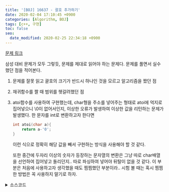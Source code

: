 ```yaml
---
title: '[BOJ] 16637 - 괄호 추가하기'
date: 2020-02-04 17:10:45 +0900
categories: [Algorithm, BOJ]
tags: [c++, 구현]
toc: false
seo:
  date_modified: 2020-02-25 22:34:18 +0900
---
```


[문제 링크](https://www.acmicpc.net/problem/16637)

삼성 대비 문제가 모두 그렇듯, 문제를 제대로 읽어야 하는 문제다. 문제를 풀면서 실수했던 점을 적어본다.

1. 문제를 잘못 읽고 괄호의 크기가 반드시 하나인 것을 모르고 알고리즘을 짰던 점
2. 재귀함수를 짤 때 범위를 헷갈려했던 점
3. atoi함수를 사용하여 구현했는데, char형을 주소를 넣어주는 형태로 atoi에 억지로 집어넣으니 \0이 없어서인지, 이상한 오류가 발생하여 이상한 값을 리턴하는 문제가 발생했다. 한 문자를 int로 변환하고자 한다면
    ```c++
    int atoi(char a){
        return a-'0';
    }
    ```
    이런 식으로 정확히 해당 값을 빼서 구현하는 방식을 사용해야 할 것 같다.
    
    또한 중간에 두자리 이상의 숫자가 등장하는 문자열의 변환은 그냥 따로 char배열을 선언하여 집어넣고 돌리던지.. 따로 파싱하여 넣어야 뒤탈이 없을 것 같다. 이 부분은 처음에 사용하고자 생각했을 때도 찜찜했던 부분이라.. 시험 볼 때는 혹시 찜찜한 방법은 꼭 사용하지 말기로 하자.


<details>
  <summary> 소스코드 </summary>
    <div markdown="1">

```c++
#include <iostream>
#include <algorithm>
#include <string.h>
#include <limits>
#define NEG_INF -(1<<31)
using namespace std;

int n;
char str[25];

int _cal(int a, char op, int b) {
    switch (op) {
    case '*':
        return a * b;
    case '+':
        return a + b;
    case '-':
        return a - b;
    }
    return 0;
}

int cal(int a, char op, char b) {
    return _cal(a, op, b - '0');
}

int cal(int a, char op, int b) {
    return _cal(a, op, b);
}

int cal(char a, char op, char b) {
    return _cal(a - '0', op, b - '0');
}

int go(int now, int sum) {
    char op = str[now + 1];
    int rtn = NEG_INF;
    if (now + 5 < n) // a + ( b + c )까지 계산하고 보냄
        rtn = max(rtn, go(now + 4, cal(sum, op, cal(str[now + 2], str[now + 3], str[now + 4]))));
    else if (now + 4 < n) // a + ( b + c )까지 계산
        rtn = max(rtn, cal(sum, op, cal(str[now + 2], str[now + 3], str[now + 4])));
    if (now + 3 < n) // a + b까지 계산하고 보냄
        rtn = max(rtn, go(now + 2, cal(sum, op, str[now + 2])));
    else // a + b까지 계산
        rtn = max(rtn, cal(sum, op, str[now + 2]));
    return rtn;
}

int main(void) {
    scanf("%d", &n);
    scanf("%s", str);
    printf("%d", n == 1 ? str[0] - '0' : go(0, str[0] - '0'));
    return 0;
}
```

</div>
</details>